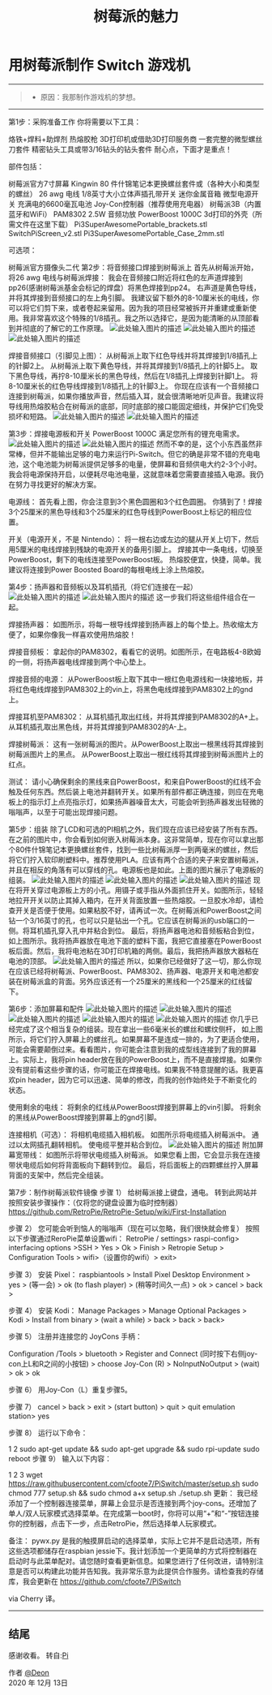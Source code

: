 ﻿---
layout: mypost
title: 树莓派的魅力
categories: [收藏夹]
---
# 用树莓派制作 Switch 游戏机

------
> * 原因：我那制作游戏机的梦想。

------
第1步：采购准备工作
你将需要以下工具：

烙铁+焊料+助焊剂
热熔胶枪
3D打印机或借助3D打印服务商
一套完整的微型螺丝刀套件
精密钻头工具或带3/16钻头的钻头套件
耐心点，下面才是重点！

部件包括：

树莓派官方7寸屏幕
Kingwin 80 件什锦笔记本更换螺丝套件或（各种大小和类型的螺丝）
26 awg 电线
1/8英寸大小立体声插孔带开关
迷你金属音箱
微型电源开关
充满电的6600毫瓦电池
Joy-Con控制器（推荐使用充电器）
树莓派3B（内置蓝牙和WiFi）
PAM8302 2.5W 音频功放
PowerBoost 1000C
3d打印的外壳（所需文件在这里下载）
Pi3SuperAwesomePortable_brackets.stl
SwitchPiScreen_v2.stl
Pi3SuperAwesomePortable_Case_2mm.stl

可选项：

树莓派官方摄像头二代
第2步：将音频接口焊接到树莓派上
首先从树莓派开始，将26 awg 电线与树莓派焊接：
我会在音频接口附近将红色的左声道焊接到pp26(感谢树莓派基金会标记的焊盘）将黑色焊接到pp24。
右声道是黄色导线，并将其焊接到音频接口的左上角引脚。
我建议留下额外的8-10厘米长的电线，你可以将它们剪下来，或者卷起来留用。因为我的项目经常被拆开并重建或重新使用。我非常喜欢这个特殊的1/8插孔。我之所以选择它，是因为能清晰的从顶部看到并彻底的了解它的工作原理。
![此处输入图片的描述][1]
![此处输入图片的描述][2]
![此处输入图片的描述][3]

焊接音频接口（引脚见上图）：
从树莓派上取下红色导线并将其焊接到1/8插孔上的针脚2上。
从树莓派上取下黄色导线，并将其焊接到1/8插孔上的针脚5上。
取下黑色导线，再拧8-10厘米长的黑色导线，然后在1/8插孔上焊接到针脚1上。
将8-10厘米长的红色导线焊接到1/8插孔上的针脚3上。
你现在应该有一个音频接口连接到树莓派，如果你播放声音，然后插入耳，就会很清晰地听见声音。我建议将导线用热熔胶粘合在树莓派的底部，同时底部的接口能固定细线，并保护它们免受损坏和短路。
![此处输入图片的描述][4]
![此处输入图片的描述][5]

第3步：焊接电源板和开关
PowerBoost 1000C 满足您所有的锂充电需求。
![此处输入图片的描述][6]
![此处输入图片的描述][7]
然而不幸的是，这个小东西虽然非常棒，但并不能输出足够的电力来运行Pi-Switch。但它的确是非常不错的充电电池，这个电池能为树莓派提供足够多的电量，使屏幕和音频供电大约2-3个小时。我会将电源保持开启，以便耗尽电池电量，这就意味着您需要直接插入电源。我仍在努力寻找更好的解决方案。

电源线：
首先看上图，你会注意到3个黑色圆圈和3个红色圆圈。
你猜到了！焊接3个25厘米的黑色导线和3个25厘米的红色导线到PowerBoost上标记的相应位置。

开关（电源开关，不是 Nintendo）：
将一根右边或左边的腿从开关上切下，然后用5厘米的电线焊接到残缺的电源开关的备用引脚上。
焊接其中一条电线，切换至PowerBoost，剩下的电线连接至PowerBoost板。
热熔胶便宜，快捷，简单。我建议将连接到Power Boosted Board的每根电线上涂上热熔胶。

第4步：扬声器和音频板以及耳机插孔（将它们连接在一起）
![此处输入图片的描述][8]
![此处输入图片的描述][9]
这一步我们将这些组件组合在一起。

焊接扬声器：
如图所示，将每一根导线焊接到扬声器上的每个垫上。热收缩太方便了，如果你像我一样喜欢使用热熔胶！

焊接音频板：
拿起你的PAM8302，看看它的说明。如图所示，在电路板4-8欧姆的一侧，将扬声器电线焊接到两个中心垫上。

焊接音频的电源：
从PowerBoost板上取下其中一根红色电源线和一块接地板，并将红色电线焊接到PAM8302上的vin上，将黑色电线焊接到PAM8302上的gnd上。

焊接耳机至PAM8302：
从耳机插孔取出红线，并将其焊接到PAM8302的A+上。
从耳机插孔取出黑色线，并将其焊接到PAM8302的A-上。

焊接树莓派：
这有一张树莓派的图片。从PowerBoost上取出一根黑线将其焊接到树莓派图片上的黑点。
从PowerBoost上取出一根红线将其焊接到树莓派图片上的红点。

测试：
请小心确保剩余的黑线来自PowerBoost，和来自PowerBoost的红线不会触及任何东西。然后装上电池并翻转开关。如果所有部件都正确连接，则应在充电板上的指示灯上点亮指示灯，如果扬声器噪音太大，可能会听到扬声器发出轻微的嗡嗡声，以至于可能出现焊接问题。

第5步：组装
除了LCD和可选的PI相机之外，我们现在应该已经安装了所有东西。在之前的图片中，你会看到如何嵌入树莓派本身。这非常简单，现在你可以拿出那个80件什锦笔记本更换螺丝套件，找到一些比树莓派厚一到两毫米的螺丝，然后将它们拧入软印刷塑料中。推荐使用PLA。应该有两个合适的夹子来安置树莓派，并且在相反的角落有可以穿线的孔。电源板也是如此。上面的图片展示了电源板的组装。
![此处输入图片的描述][10]
![此处输入图片的描述][11]
![此处输入图片的描述][12]
现在将开关穿过电源板上方的小孔。用镊子或手指从外面抓住开关。如图所示，轻轻地拉开开关以防止其掉入箱内，在开关背面放置一些热熔胶。一旦胶水冷却，请检查开关是否便于使用。如果粘胶不好，请再试一次。在树莓派和PowerBoost之间钻一个3/16英寸的孔，也可以只是钻出一个孔。它应该在树莓派的usb端口的一侧。将耳机插孔穿入孔中并粘合到位。
最后，将扬声器电池和音频板粘合到位，如上图所示。我将扬声器放在电池下面的塑料下面，我把它直接塞在PowerBoost板后面。然后，我将电池粘在3D打印机箱的两侧。最后，我把扬声器放大器粘在电池的顶部。
![此处输入图片的描述][13]
所以，如果你已经做好了这一切，那么你现在应该已经将树莓派、PowerBoost、PAM8302、扬声器、电源开关和电池都安装在树莓派盒的背面。另外应该还有一个25厘米的黑线和一个25厘米的红线留下。

第6步：添加屏幕和配件
![此处输入图片的描述][14]
![此处输入图片的描述][15]
![此处输入图片的描述][16]
![此处输入图片的描述][17]
![此处输入图片的描述][18]
你几乎已经完成了这个相当复杂的组装。现在拿出一些6毫米长的螺丝和螺纹侧杆， 如上图所示，将它们拧入屏幕上的螺丝孔。如果屏幕不是连成一排的，为了更适合使用，可能会需要颠倒过来。看看图片，你可能会注意到我的成型线连接到了我的屏幕上。实际上，我将pin header放在我的PowerBoost上，而不是直接焊接。如果你没有提前看这些步骤的话，你可能正在焊接电线。如果我不特意提醒的话。我更喜欢pin header，因为它可以迅速、简单的修改，而我的创作始终处于不断变化的状态。

使用剩余的电线：
将剩余的红线从PowerBoost焊接到屏幕上的vin引脚。
将剩余的黑线从PowerBoost焊接到屏幕上的gnd引脚。

连接相机（可选）：
将相机电缆插入相机板。
如图所示将电缆插入树莓派中。
通过以太网插孔翻转相机。
使电缆平整并粘合到位。
![此处输入图片的描述][19]
附加屏幕宽带线：
如图所示将带状电缆插入树莓派。
如果您看上图，它会显示我在连接带状电缆后如何将背面板向下翻转到位。
最后，将后面板上的四颗螺丝拧入屏幕背面的支架中，然后完全组装。

第7步：制作树莓派软件镜像
步骤 1）
给树莓派接上键盘，通电。
转到此网站并按照安装步骤操作：（仅将您的键盘设置为临时控制器）
https://github.com/RetroPie/RetroPie-Setup/wiki/First-Installation

步骤 2）
您可能会听到恼人的嗡嗡声（现在可以忽略，我们很快就会修复）
按照以下步骤通过ReroPie菜单设置wifi：
RetroPie / settings> raspi-config> interfacing options >SSH > Yes > Ok > Finish > Retropie Setup > Configuration Tools > wifi>（设置你的wifi）> exit>

步骤 3）
安装 Pixel：
raspbiantools > Install Pixel Desktop Environment > yes > (等一会) > ok (to flash player) > (稍等时间久一点) > ok > cancel > back >

步骤 4）
安装 Kodi：
Manage Packages > Manage Optional Packages > Kodi > Install from binary > (wait a while) > back > back > back>

步骤 5）
注册并连接您的 JoyCons 手柄：

Configuration /Tools > bluetooth > Register and Connect (同时按下右侧joy-con上L和R之间的小按钮) > choose Joy-Con (R) > NoInputNoOutput > (wait) > ok > ok

步骤 6）
用Joy-Con（L）重复步骤5。

步骤 7）
cancel > back > exit > (start button) > quit > quit emulation station> yes

步骤 8）
运行以下命令：

1
2
sudo apt-get update && sudo apt-get upgrade && sudo rpi-update
sudo reboot
步骤 9）
输入以下内容：

1
2
3
wget https://raw.githubusercontent.com/cfoote7/PiSwitch/master/setup.sh
sudo chmod 777 setup.sh && sudo chmod a+x setup.sh 
./setup.sh
更新：
我已经添加了一个控制器连接菜单，屏幕上会显示是否连接到两个joy-cons。还增加了单人/双人玩家模式选择菜单。在完成第一boot时，你将可以用“+”和“-”按钮连接你的控制器，点击下一步，点击RetroPie，然后选择单人玩家模式。

备注：
pywx.py 是我的触摸屏启动的选择菜单，实际上它并不是启动选项，所有这些选项都储存在raspbian jessie下。我计划添加一个更简单的方式将控制器在启动时与此菜单配对。请您随时查看更新信息。如果您进行了任何改进，请特别注意是否可以构建此功能并告知我。我非常乐意为此提供合作服务。请检查我的存储库，我会更新在 https://github.com/cfoote7/PiSwitch

via Cherry 译。


------
## 结尾
感谢收看。
转自:[Pi](https://shumeipai.nxez.com/2018/03/06/piswitch-a-switch-console-made-with-pi.html)

作者 [@Deon][20]     
2020 年 12月 13日    

[^LaTeX]: 支持 **LaTeX** 编辑显示支持，例如：$\sum_{i=1}^n a_i=0$， 访问 [MathJax][21] 参考更多使用方法。

[^code]: 代码高亮功能支持包括 Java, Python, JavaScript 在内的，**四十一**种主流编程语言。


  [1]: https://s3.ax1x.com/2020/12/30/rOxhqO.md.jpg
  [2]: https://s3.ax1x.com/2020/12/30/rOxWM6.md.jpg
  [3]: https://s3.ax1x.com/2020/12/30/rOx2xx.jpg
  [4]: https://s3.ax1x.com/2020/12/30/rOxfsK.md.jpg
  [5]: https://s3.ax1x.com/2020/12/30/rOxgR1.md.jpg
  [6]: https://s3.ax1x.com/2020/12/30/rOxoIH.jpg
  [7]: https://s3.ax1x.com/2020/12/30/rOx5ZD.jpg
  [8]: https://s3.ax1x.com/2020/12/30/rOxIde.jpg
  [9]: https://s3.ax1x.com/2020/12/30/rOx7id.md.jpg
  [10]: https://s3.ax1x.com/2020/12/30/rOxbRI.jpg
  [11]: https://s3.ax1x.com/2020/12/30/rOxHJA.jpg
  [12]: https://s3.ax1x.com/2020/12/30/rOxqzt.jpg
  [13]: https://s3.ax1x.com/2020/12/30/rOxjL8.jpg
  [14]: https://s3.ax1x.com/2020/12/30/rOxxeS.jpg
  [15]: https://s3.ax1x.com/2020/12/30/rOxXsf.jpg
  [16]: https://s3.ax1x.com/2020/12/30/rOxzdg.jpg
  [17]: https://s3.ax1x.com/2020/12/30/rOzSoQ.jpg
  [18]: https://s3.ax1x.com/2020/12/30/rOz9ij.jpg
  [19]: https://s3.ax1x.com/2020/12/30/rOzCJs.md.jpg
  [20]: http://deoncn.top
  [21]: http://meta.math.stackexchange.com/questions/5020/mathjax-basic-tutorial-and-quick-reference
